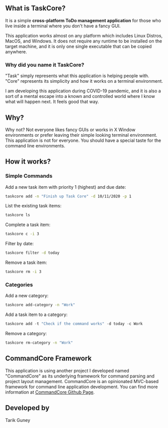 ## What is TaskCore?

It is a simple **cross-platform ToDo management application** for those who live inside a terminal where you don't have a fancy GUI. 

This application works almost on any platform which includes Linux Distros, MacOS, and Windows. It does not require any runtime to be installed on the target machine, and it is only one single executable that can be copied anywhere.

### Why did you name it TaskCore?

"Task" simply represents what this application is helping people with. "Core" represents its simplicity and how it works on a terminal environment.

I am developing this application during COVID-19 pandemic, and it is also a sort of a mental escape into a known and controlled world where I know what will happen next. It feels good that way.

## Why?

Why not? Not everyone likes fancy GUIs or works in X Window environments or prefer leaving their simple looking terminal environment. This application is not for everyone. You should have a special taste for the command line environments. 

## How it works?

### Simple Commands

Add a new task item with priority 1 (highest) and due date:
```bash
taskcore add -n "Finish up Task Core" -d 10/11/2020 -p 1
```

List the existing task items:
```bash
taskcore ls
```

Complete a task item:
```bash
taskcore c -i 3
```
Filter by date:

```bash
taskcore filter -d today
```

Remove a task item:
```bash
taskcore rm -i 3
```

### Categories

Add a new category:

```bash
taskcore add-category -n "Work"
```
Add a task item to a category:

```c#
taskcore add -t "Check if the command works" -d today -c Work
```
Remove a category:

```bash
taskcore rm-category -n "Work"
```

## CommandCore Framework

This application is using another project I developed named "CommandCore" as its underlying framework for command parsing and project layout management. CommandCore is an opinionated MVC-based framework for command line application development. You can find more information at [CommandCore Github Page](https://www.github.com/tarikguney/command-core).

## Developed by

Tarik Guney